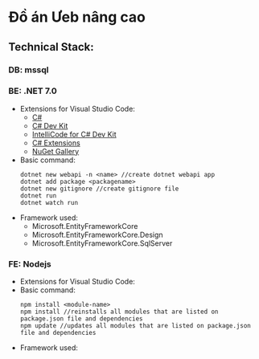 # Đồ án Ưeb nâng cao
## Technical Stack:
### DB: mssql
### BE: .NET 7.0
* Extensions for Visual Studio Code:
  - [C#](https://marketplace.visualstudio.com/items?itemName=ms-dotnettools.csharp)
  - [C# Dev Kit](https://marketplace.visualstudio.com/items?itemName=ms-dotnettools.csdevkit)
  - [IntelliCode for C# Dev Kit](https://marketplace.visualstudio.com/items?itemName=ms-dotnettools.vscodeintellicode-csharp)
  - [C# Extensions](https://marketplace.visualstudio.com/items?itemName=kreativ-software.csharpextensions)
  - [NuGet Gallery](https://marketplace.visualstudio.com/items?itemName=patcx.vscode-nuget-gallery)
* Basic command:
  ```
  dotnet new webapi -n <name> //create dotnet webapi app
  dotnet add package <packagename>
  dotnet new gitignore //create gitignore file
  dotnet run
  dotnet watch run
  ```
* Framework used:
  - Microsoft.EntityFrameworkCore
  - Microsoft.EntityFrameworkCore.Design
  - Microsoft.EntityFrameworkCore.SqlServer
### FE: Nodejs
* Extensions for Visual Studio Code:
* Basic command:
  ```
  npm install <module-name>
  npm install //reinstalls all modules that are listed on package.json file and dependencies
  npm update //updates all modules that are listed on package.json file and dependencies
  ```
* Framework used:

